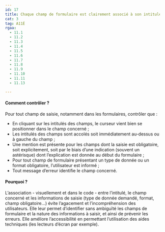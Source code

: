 ```yaml
---
id: 17
title: Chaque champ de formulaire est clairement associé à son intitulé. Les champs et les formats obligatoires sont indiqués
cat: 3
tag: A11É
rgaa:
  - 11.1
  - 11.2
  - 11.3
  - 11.4
  - 11.5
  - 11.6
  - 11.7
  - 11.8
  - 11.9
  - 11.10
  - 11.11
  - 11.13

---
```


#### Comment contrôler ?

Pour tout champ de saisie, notamment dans les formulaires, contrôler que :
* En cliquant sur les intitulés des champs, le curseur vient bien se positionner dans le champ concerné ;
* Les intitulés des champs sont accolés soit immédiatement au-dessus ou à gauche du champ ;
* Une mention est présente pour les champs dont la saisie est obligatoire, soit explicitement, soit par le biais d’une indication (souvent un astérisque) dont l’explication est donnée au début du formulaire ;
* Pour tout champ de formulaire présentant un type de donnée ou un format obligatoire, l’utilisateur est informé ;
* Tout message d’erreur identifie le champ concerné.

#### Pourquoi ?

L’association - visuellement et dans le code - entre l’intitulé, le champ concerné et les informations de saisie (type de donnée demandé, format, champ obligatoire…) évite l’agacement et l’incompréhension des utilisateurs. Elle leur permet d’identifier sans ambiguïté les champs de formulaire et la nature des informations à saisir, et ainsi de prévenir les erreurs. Elle améliore l’accessibilité en permettant l’utilisation des aides techniques (les lecteurs d’écran par exemple).

